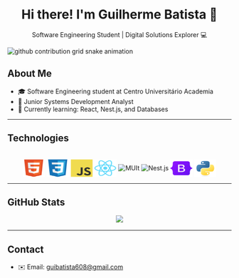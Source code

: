 <h1 align="center">Hi there! I'm Guilherme Batista 👋</h1> 
 
<p align="center">     
  Software Engineering Student | Digital Solutions Explorer 💻     
</p>   

 ![github contribution grid snake animation](https://raw.githubusercontent.com/devjosecarlosteles/devjosecarlosteles/output/github-contribution-grid-snake.svg)
  
## About Me 
    
- 🎓 Software Engineering student at Centro Universitário Academia   
- 💼 Junior Systems Development Analyst 
- 🌱 Currently learning: React, Nest.js, and Databases
 
---  

## Technologies 
 
<div style="display: inline_block" align="center"><br>
  <img align="center" alt="HTML" height="40" width="50" src="https://raw.githubusercontent.com/devicons/devicon/master/icons/html5/html5-original.svg">
  <img align="center" alt="CSS"  height="40" width="50"  src="https://raw.githubusercontent.com/devicons/devicon/master/icons/css3/css3-original.svg">
  <img align="center" alt="JavaScript" height="40" width="50"  src="https://raw.githubusercontent.com/devicons/devicon/master/icons/javascript/javascript-original.svg">
  <img align="center" alt="React"  height="40" width="50" src="https://raw.githubusercontent.com/devicons/devicon/master/icons/react/react-original.svg">
 <img align="center" alt="MUIt"  height="40" width="50" src="https://cdn.jsdelivr.net/gh/devicons/devicon@latest/icons/materialui/materialui-original.svg" />
  <img align="center" alt="Nest.js"  height="40" width="50"  src="https://cdn.jsdelivr.net/gh/devicons/devicon@latest/icons/nestjs/nestjs-original.svg" />          
  <img align="center" alt="Bootstrap"  height="40" width="50"  src="https://raw.githubusercontent.com/devicons/devicon/master/icons/bootstrap/bootstrap-original.svg"> 
  <img align="center" alt="Python"  height="40" width="50" src="https://raw.githubusercontent.com/devicons/devicon/master/icons/python/python-original.svg">
</div>

---

## GitHub Stats

<p align="center">
  <img height="180em" src="https://github-readme-stats.vercel.app/api?username=CapixTH&show_icons=true&theme=dracula&include_all_commits=true&count_private=true"/>
</p>

---

## Contact

- ✉️ Email: guibatista608@gmail.com
